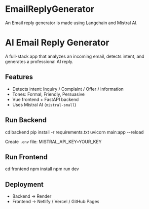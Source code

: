 # EmailReplyGenerator
An Email reply generator is made using Langchain and Mistral AI.

# AI Email Reply Generator

A full-stack app that analyzes an incoming email, detects intent, and generates a professional AI reply.

## Features
- Detects intent: Inquiry / Complaint / Offer / Information
- Tones: Formal, Friendly, Persuasive
- Vue frontend + FastAPI backend
- Uses Mistral AI (`mistral-small`)

## Run Backend
cd backend
pip install -r requirements.txt
uvicorn main:app --reload

Create `.env` file:
MISTRAL_API_KEY=YOUR_KEY

## Run Frontend
cd frontend
npm install
npm run dev

## Deployment
- Backend → Render
- Frontend → Netlify / Vercel / GitHub Pages
